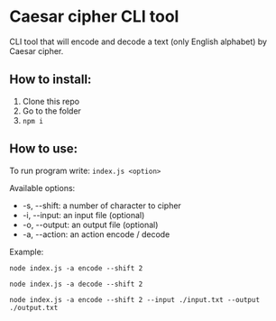 # Caesar cipher CLI tool

CLI tool that will encode and decode a text (only English alphabet) by Caesar cipher.

## How to install:

1. Clone this repo
2. Go to the folder
3. `npm i`

## How to use:

To run program write: `index.js <option>`

Available options:

- -s, --shift: a number of character to cipher
- -i, --input: an input file (optional)
- -o, --output: an output file (optional)
- -a, --action: an action encode / decode

Example:

`node index.js -a encode --shift 2`

`node index.js -a decode --shift 2`

`node index.js -a encode --shift 2 --input ./input.txt --output ./output.txt`

